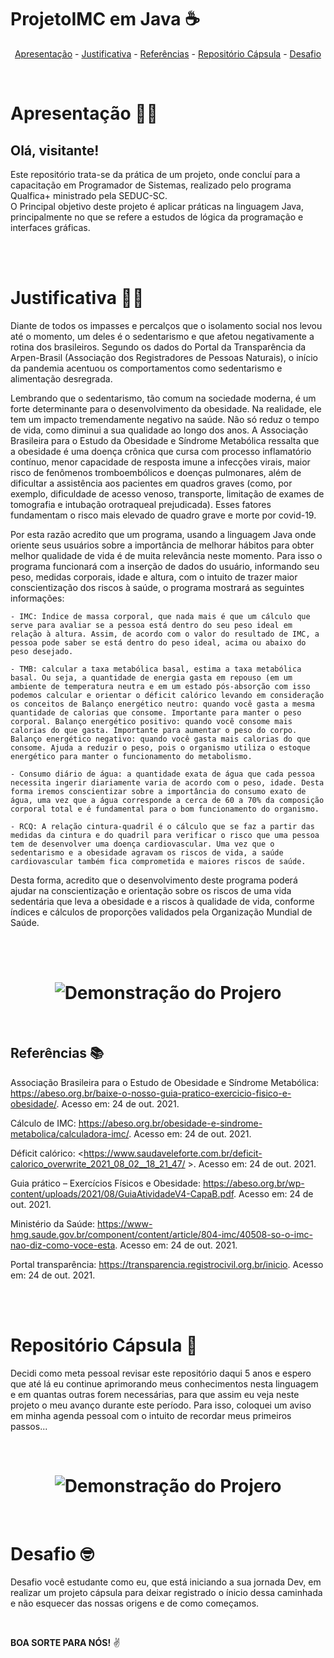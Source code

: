 # ProjetoIMC em Java ☕
<p align= "center">
 <a href="#Apresentação">Apresentação</a> - 
 <a href="#Justificativa">Justificativa</a> - 
 <a href="##Referências">Referências</a> -
 <a href="#Repositório_Cápsula">Repositório Cápsula</a> - 
 <a href="#Desafio"> Desafio </a> 
 
</p>
</br>


# Apresentação 🙋‍♀️
## Olá, visitante!
<p> Este repositório trata-se da prática de um projeto, onde concluí para a capacitação em Programador de Sistemas, realizado pelo programa Qualfica+ ministrado pela SEDUC-SC. <br/>
O Principal objetivo deste projeto é aplicar práticas na linguagem Java, principalmente no que se refere a estudos de lógica da programação e interfaces gráficas.
</p>
<br/>
<br/>

# Justificativa 👩‍💻
<p>
Diante de todos os impasses e percalços que o isolamento social nos levou até o momento, um deles é o sedentarismo e que afetou negativamente a rotina dos brasileiros. Segundo os dados do Portal da Transparência da Arpen-Brasil (Associação dos Registradores de Pessoas Naturais), o início da pandemia acentuou os comportamentos como sedentarismo e alimentação desregrada. <br/>

Lembrando que o sedentarismo, tão comum na sociedade moderna, é um forte determinante para o desenvolvimento da obesidade. Na realidade, ele tem um impacto tremendamente negativo na saúde. Não só reduz o tempo de vida, como diminui a sua qualidade ao longo dos anos. A Associação Brasileira para o  Estudo da Obesidade e Síndrome Metabólica ressalta que a obesidade é uma doença crônica que cursa com processo inflamatório contínuo, menor capacidade de resposta imune a infecções virais, maior risco de fenômenos tromboembólicos e doenças pulmonares, além de dificultar a assistência aos pacientes em quadros graves (como, por exemplo, dificuldade de acesso venoso, transporte, limitação de exames de tomografia e intubação orotraqueal prejudicada). Esses fatores fundamentam o risco mais elevado de quadro grave e morte por covid-19. <br/>

Por esta razão acredito que um programa, usando a linguagem Java onde oriente seus usuários sobre a importância de melhorar hábitos para obter melhor qualidade de vida é de muita relevância neste momento. Para isso o programa funcionará com a inserção de dados do usuário, informando seu peso, medidas corporais, idade e altura, com o intuito de trazer maior conscientização dos riscos à saúde, o programa mostrará as seguintes informações:


    - IMC: Índice de massa corporal, que nada mais é que um cálculo que serve para avaliar se a pessoa está dentro do seu peso ideal em relação à altura. Assim, de acordo com o valor do resultado de IMC, a pessoa pode saber se está dentro do peso ideal, acima ou abaixo do peso desejado.

    - TMB: calcular a taxa metabólica basal, estima a taxa metabólica basal. Ou seja, a quantidade de energia gasta em repouso (em um ambiente de temperatura neutra e em um estado pós-absorção com isso podemos calcular e orientar o déficit calórico levando em consideração os conceitos de Balanço energético neutro: quando você gasta a mesma quantidade de calorias que consome. Importante para manter o peso corporal. Balanço energético positivo: quando você consome mais calorias do que gasta. Importante para aumentar o peso do corpo. Balanço energético negativo: quando você gasta mais calorias do que consome. Ajuda a reduzir o peso, pois o organismo utiliza o estoque energético para manter o funcionamento do metabolismo.

    - Consumo diário de água: a quantidade exata de água que cada pessoa necessita ingerir diariamente varia de acordo com o peso, idade. Desta forma iremos conscientizar sobre a importância do consumo exato de água, uma vez que a água corresponde a cerca de 60 a 70% da composição corporal total e é fundamental para o bom funcionamento do organismo.

    - RCQ: A relação cintura-quadril é o cálculo que se faz a partir das medidas da cintura e do quadril para verificar o risco que uma pessoa tem de desenvolver uma doença cardiovascular. Uma vez que o sedentarismo e a obesidade agravam os riscos de vida, a saúde cardiovascular também fica comprometida e maiores riscos de saúde.

Desta forma, acredito que o desenvolvimento deste programa poderá ajudar na conscientização e orientação sobre os riscos de uma vida sedentária que leva a obesidade e a riscos à qualidade de vida, conforme índices e cálculos de proporções validados pela Organização Mundial de Saúde. 
</p>
<br/>
<br/>
<h1 align= "center">
 <img alt="Demonstração do Projero" title="Projeto" src="https://user-images.githubusercontent.com/90872784/167045164-02c8c64e-c669-4d73-a569-c2ba9cbedbf7.gif"/>
 </h1>

 
## Referências 📚

Associação Brasileira para o Estudo de Obesidade e Síndrome Metabólica: <https://abeso.org.br/baixe-o-nosso-guia-pratico-exercicio-fisico-e-obesidade/>.  Acesso em: 24 de out. 2021.

Cálculo de IMC: <https://abeso.org.br/obesidade-e-sindrome-metabolica/calculadora-imc/>. Acesso em: 24 de out. 2021.

Déficit calórico: <https://www.saudaveleforte.com.br/deficit-calorico_overwrite_2021_08_02__18_21_47/ >.  Acesso em: 24 de out. 2021.

Guia prático – Exercícios Físicos e Obesidade: <https://abeso.org.br/wp-content/uploads/2021/08/GuiaAtividadeV4-CapaB.pdf>. Acesso em: 24 de out. 2021.

Ministério da Saúde: <https://www-hmg.saude.gov.br/component/content/article/804-imc/40508-so-o-imc-nao-diz-como-voce-esta>.  Acesso em: 24 de out. 2021.

Portal transparência: <https://transparencia.registrocivil.org.br/inicio>.  Acesso em: 24 de out. 2021.

</p>
<br/>
<br/>


# Repositório Cápsula 🚀

<p> Decidi como meta pessoal revisar este repositório daqui 5 anos e espero que até lá eu continue aprimorando meus conhecimentos nesta linguagem e em quantas outras forem necessárias, para que assim eu veja neste projeto o meu avanço durante este período. Para isso, coloquei um aviso em minha agenda pessoal com o intuito de recordar meus primeiros passos...
</p>
<br/>
<h1 align= "center">
 <img alt="Demonstração do Projero" title="Projeto" src="https://user-images.githubusercontent.com/90872784/167045781-ad41aa04-b8cd-4cc1-bf71-13404df00ae9.jpg" />
 </h1>
 <br/>


# Desafio 🤓

<p> Desafio você estudante como eu, que está iniciando a sua jornada Dev, em realizar um projeto cápsula para deixar registrado o ínicio dessa caminhada e não esquecer das nossas origens e de como começamos.
</p>
<br/>

**BOA SORTE PARA NÓS!** ✌️



